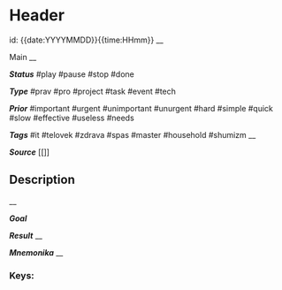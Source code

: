 # Header
id: {{date:YYYYMMDD}}{{time:HHmm}}
__

Main
__

***Status***
#play #pause #stop #done

***Type*** 
#prav #pro #project #task #event #tech

***Prior***
#important #urgent #unimportant #unurgent #hard #simple #quick #slow #effective #useless #needs

***Tags***
#it #telovek #zdrava #spas #master #household #shumizm
__

***Source***
[[]]
## Description


__

***Goal***

***Result***
__

***Mnemonika***
__

### Keys: 